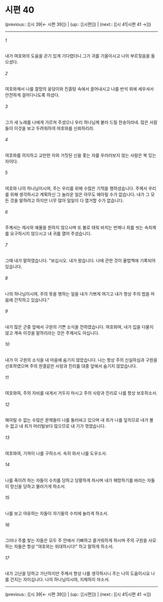 # 시편 40

(previous:: [[시 39|← 시편 39]]) | (up:: [[시편]]) | (next:: [[시 41|시편 41 →]])

***




###### 1 

내가 여호와의 도움을 끈기 있게 기다렸더니 그가 귀를 기울이시고 나의 부르짖음을 들으셨다. 



###### 2 

여호와께서 나를 절망의 웅덩이와 진흙탕 속에서 끌어내시고 나를 반석 위에 세우셔서 안전하게 걸어다니도록 하셨다. 



###### 3 

그가 새 노래를 나에게 가르쳐 주셨으니 우리 하나님께 불러 드릴 찬송이라네. 많은 사람들이 이것을 보고 두려워하여 여호와를 신뢰하리라. 



###### 4 

여호와를 의지하고 교만한 자와 거짓된 신을 좇는 자를 우러러보지 않는 사람은 복 있는 자이다. 



###### 5 

여호와 나의 하나님이시여, 주는 우리를 위해 수많은 기적을 행하셨습니다. 주께서 우리를 위해 생각하시고 계획하신 그 놀라운 일은 아무도 헤아릴 수가 없습니다. 내가 그 모든 것을 말하려고 하지만 너무 많아 일일이 다 열거할 수가 없습니다. 



###### 6 

주께서는 제사와 예물을 원하지 않으시며 또 불로 태워 바치는 번제나 죄를 씻는 속죄제를 요구하시지 않으시고 내 귀를 열어 주셨습니다. 



###### 7 

그때 내가 말하였습니다. "보십시오. 내가 왔습니다. 나에 관한 것이 율법책에 기록되어 있습니다. 



###### 8 

나의 하나님이시여, 주의 뜻을 행하는 일을 내가 기쁘게 여기고 내가 항상 주의 법을 마음에 간직하고 있습니다." 



###### 9 

내가 많은 군중 앞에서 구원의 기쁜 소식을 전하였습니다. 여호와여, 내가 입을 다물지 않고 계속 이것을 말하리라는 것은 주께서도 아십니다. 



###### 10 

내가 이 구원의 소식을 내 마음에 숨기지 않았습니다. 나는 항상 주의 신실하심과 구원을 선포하였으며 주의 한결같은 사랑과 진리를 대중 앞에서 숨기지 않았습니다. 



###### 11 

여호와여, 주의 자비를 내게서 거두지 마시고 주의 사랑과 진리로 나를 항상 보호하소서. 



###### 12 

헤아릴 수 없는 수많은 문제들이 나를 둘러싸고 있으며 내 죄가 나를 덮치므로 내가 볼 수 없고 내 죄가 머리털보다 많으므로 내 기가 꺾였습니다. 



###### 13 

여호와여, 기꺼이 나를 구하소서. 속히 와서 나를 도우소서. 



###### 14 

나를 죽이려 하는 자들이 수치를 당하고 당황하게 하시며 내가 패망하기를 바라는 자들이 망신을 당하고 물러가게 하소서. 



###### 15 

나를 보고 야유하는 자들이 자기들의 수치에 놀라게 하소서. 



###### 16 

그러나 주를 찾는 자들은 모두 주 안에서 기뻐하고 즐거워하게 하시며 주의 구원을 사모하는 자들은 항상 "여호와는 위대하시다!" 하고 말하게 하소서. 



###### 17 

내가 고난을 당하고 가난하지만 주께서 항상 나를 생각하시니 주는 나의 도움이시요 나를 건지는 자이십니다. 나의 하나님이시여, 지체하지 마소서.

***

(previous:: [[시 39|← 시편 39]]) | (up:: [[시편]]) | (next:: [[시 41|시편 41 →]])
